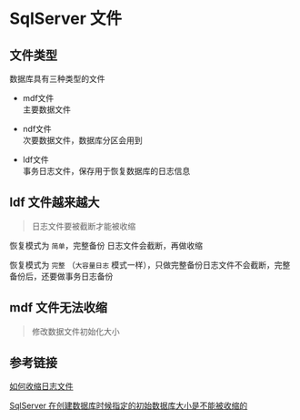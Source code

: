 # SqlServer 文件

## 文件类型

数据库具有三种类型的文件

- mdf文件  
主要数据文件

- ndf文件  
次要数据文件，数据库分区会用到

- ldf文件  
事务日志文件，保存用于恢复数据库的日志信息

## ldf 文件越来越大

>日志文件要被截断才能被收缩

恢复模式为 `简单`，完整备份 日志文件会截断，再做收缩

恢复模式为 `完整` （`大容量日志` 模式一样），只做完整备份日志文件不会截断，完整备份后，还要做事务日志备份

## mdf 文件无法收缩

>修改数据文件初始化大小

## 参考链接

[如何收缩日志文件](https://blog.51cto.com/jimshu/932669)

[SqlServer 在创建数据库时候指定的初始数据库大小是不能被收缩的](https://www.cnblogs.com/OpenCoder/p/5758102.html)
